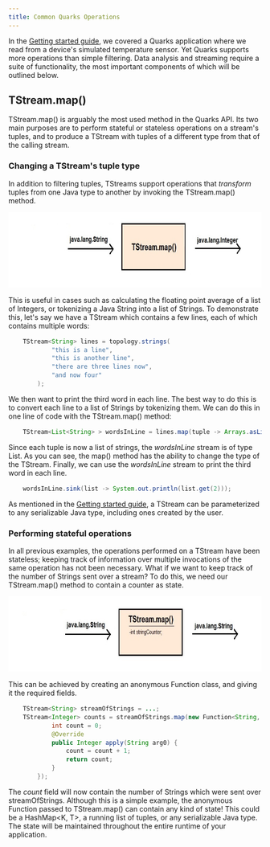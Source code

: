 ```yaml
---
title: Common Quarks Operations
---
```


In the [Getting started guide](quarks-getting-started), we covered a Quarks application where we read from a device's simulated temperature sensor. Yet Quarks supports more operations than simple filtering. Data analysis and streaming require a suite of functionality, the most important components of which will be outlined below.

## TStream.map()
TStream.map() is arguably the most used method in the Quarks API. Its two main purposes are to perform stateful or stateless operations on a stream's tuples, and to produce a TStream with tuples of a different type from that of the calling stream.

### Changing a TStream's tuple type
In addition to filtering tuples, TStreams support operations that *transform* tuples from one Java type to another by invoking the TStream.map() method.

<img src="images/Map_Type_Change.jpg" style="width:750px;height:150px;">

This is useful in cases such as calculating the floating point average of a list of Integers, or tokenizing a Java String into a list of Strings. To demonstrate this, let's say we have a TStream which contains a few lines, each of which contains multiple words:

```java
    TStream<String> lines = topology.strings(
            "this is a line",
            "this is another line",
            "there are three lines now",
            "and now four"
        );
```

We then want to print the third word in each line. The best way to do this is to convert each line to a list of Strings by tokenizing them. We can do this in one line of code with the TStream.map() method:

```java
    TStream<List<String> > wordsInLine = lines.map(tuple -> Arrays.asList(tuple.split(" ")));
```

Since each tuple is now a list of strings, the *wordsInLine* stream is of type List<String>. As you can see, the map() method has the ability to change the type of the TStream. Finally, we can use the *wordsInLine* stream to print the third word in each line.

```java
    wordsInLine.sink(list -> System.out.println(list.get(2)));
```

As mentioned in the [Getting started guide](quarks-getting-started), a TStream can be parameterized to any serializable Java type, including ones created by the user.

### Performing stateful operations

In all previous examples, the operations performed on a TStream have been stateless; keeping track of information over multiple invocations of the same operation has not been necessary. What if we want to keep track of the number of Strings sent over a stream? To do this, we need our TStream.map() method to contain a counter as state.

<img src="images/Map_Stateful.jpg" style="width:750px;height:150px;">

This can be achieved by creating an anonymous Function class, and giving it the required fields.

```java
	TStream<String> streamOfStrings = ...;
    TStream<Integer> counts = streamOfStrings.map(new Function<String, Integer>(){
            int count = 0;
            @Override
            public Integer apply(String arg0) {
                count = count + 1;
                return count;
            }
        });
```

The *count* field will now contain the number of Strings which were sent over streamOfStrings. Although this is a simple example, the anonymous Function passed to TStream.map() can contain any kind of state! This could be a HashMap<K, T>, a running list of tuples, or any serializable Java type. The state will be maintained throughout the entire runtime of your application.

